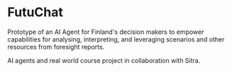 # FutuChat
Prototype of an AI Agent for Finland's decision makers to empower capabilities for analysing, interpreting, and leveraging scenarios and other resources from foresight reports.

AI agents and real world course project in collaboration with Sitra.
